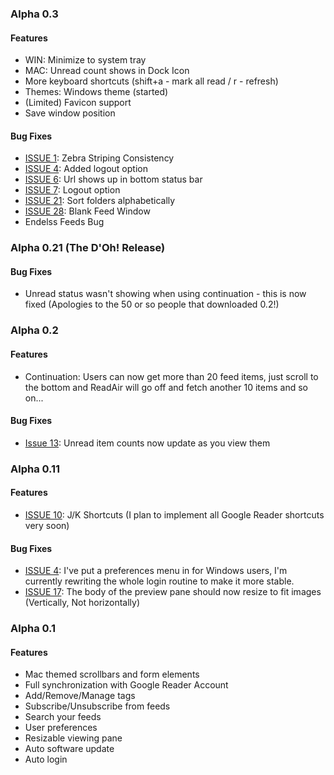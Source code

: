 ### Alpha 0.3 ###
#### Features ####
  * WIN: Minimize to system tray
  * MAC: Unread count shows in Dock Icon
  * More keyboard shortcuts (shift+a - mark all read / r - refresh)
  * Themes: Windows theme (started)
  * (Limited) Favicon support
  * Save window position
#### Bug Fixes ####
  * [ISSUE 1](https://code.google.com/p/readair/issues/detail?id=1): Zebra Striping Consistency
  * [ISSUE 4](https://code.google.com/p/readair/issues/detail?id=4): Added logout option
  * [ISSUE 6](https://code.google.com/p/readair/issues/detail?id=6): Url shows up in bottom status bar
  * [ISSUE 7](https://code.google.com/p/readair/issues/detail?id=7): Logout option
  * [ISSUE 21](https://code.google.com/p/readair/issues/detail?id=21): Sort folders alphabetically
  * [ISSUE 28](https://code.google.com/p/readair/issues/detail?id=28): Blank Feed Window
  * Endelss Feeds Bug

### Alpha 0.21 (The D'Oh! Release) ###
#### Bug Fixes ####
  * Unread status wasn't showing when using continuation - this is now fixed (Apologies to the 50 or so people that downloaded 0.2!)

### Alpha 0.2 ###
#### Features ####
  * Continuation: Users can now get more than 20 feed items, just scroll to the bottom and ReadAir will go off and fetch another 10 items and so on...
#### Bug Fixes ####
  * [Issue 13](https://code.google.com/p/readair/issues/detail?id=13): Unread item counts now update as you view them

### Alpha 0.11 ###
#### Features ####
  * [ISSUE 10](https://code.google.com/p/readair/issues/detail?id=10): J/K Shortcuts (I plan to implement all Google Reader shortcuts very soon)
#### Bug Fixes ####
  * [ISSUE 4](https://code.google.com/p/readair/issues/detail?id=4): I've put a preferences menu in for Windows users, I'm currently rewriting the whole login routine to make it more stable.
  * [ISSUE 17](https://code.google.com/p/readair/issues/detail?id=17): The body of the preview pane should now resize to fit images (Vertically, Not horizontally)

### Alpha 0.1 ###
#### Features ####
  * Mac themed scrollbars and form elements
  * Full synchronization with Google Reader Account
  * Add/Remove/Manage tags
  * Subscribe/Unsubscribe from feeds
  * Search your feeds
  * User preferences
  * Resizable viewing pane
  * Auto software update
  * Auto login